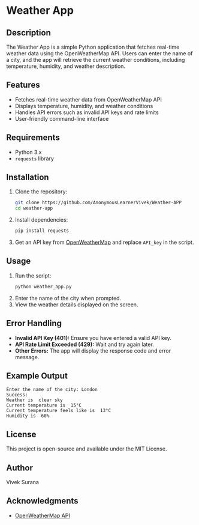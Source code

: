 # Weather App

## Description
The Weather App is a simple Python application that fetches real-time weather data using the OpenWeatherMap API. Users can enter the name of a city, and the app will retrieve the current weather conditions, including temperature, humidity, and weather description.

## Features
- Fetches real-time weather data from OpenWeatherMap API
- Displays temperature, humidity, and weather conditions
- Handles API errors such as invalid API keys and rate limits
- User-friendly command-line interface

## Requirements
- Python 3.x
- `requests` library

## Installation
1. Clone the repository:
   ```sh
   git clone https://github.com/AnonymousLearnerVivek/Weather-APP
   cd weather-app
   ```
2. Install dependencies:
   ```sh
   pip install requests
   ```
3. Get an API key from [OpenWeatherMap](https://openweathermap.org/api) and replace `API_key` in the script.

## Usage
1. Run the script:
   ```sh
   python weather_app.py
   ```
2. Enter the name of the city when prompted.
3. View the weather details displayed on the screen.

## Error Handling
- **Invalid API Key (401):** Ensure you have entered a valid API key.
- **API Rate Limit Exceeded (429):** Wait and try again later.
- **Other Errors:** The app will display the response code and error message.

## Example Output
```
Enter the name of the city: London
Success:
Weather is  clear sky
Current temperature is  15°C
Current temperature feels like is  13°C
Humidity is  60%
```

## License
This project is open-source and available under the MIT License.

## Author
Vivek Surana

## Acknowledgments
- [OpenWeatherMap API](https://openweathermap.org/api)

